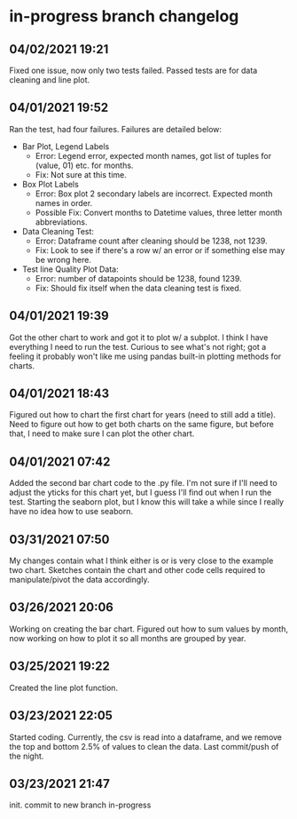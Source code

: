 # in-progress branch changelog

## 04/02/2021 19:21
Fixed one issue, now only two tests failed. Passed tests are for data cleaning and line plot.

## 04/01/2021 19:52
Ran the test, had four failures. Failures are detailed below:

- Bar Plot, Legend Labels
    - Error: Legend error, expected month names, got list of tuples for (value, 01) etc. for months. 
    - Fix: Not sure at this time.
- Box Plot Labels
    - Error: Box plot 2 secondary labels are incorrect. Expected month names in order.
    - Possible Fix: Convert months to Datetime values, three letter month abbreviations.
- Data Cleaning Test:
    - Error: Dataframe count after cleaning should be 1238, not 1239.
    - Fix: Look to see if there's a row w/ an error or if something else may be wrong here.
- Test line Quality Plot Data:
    - Error: number of datapoints should be 1238, found 1239.
    - Fix: Should fix itself when the data cleaning test is fixed.

## 04/01/2021 19:39
Got the other chart to work and got it to plot w/ a subplot. I think I have everything I need to run the test. Curious to see what's not right; got a feeling it probably won't like me using pandas built-in plotting methods for charts.

## 04/01/2021 18:43
Figured out how to chart the first chart for years (need to still add a title). Need to figure out how to get both charts on the same figure, but before that, I need to make sure I can plot the other chart.

## 04/01/2021 07:42
Added the second bar chart code to the .py file. I'm not sure if I'll need to adjust the yticks for this chart yet, but I guess I'll find out when I run the test. Starting the seaborn plot, but I know this will take a while since I really have no idea how to use seaborn.

## 03/31/2021 07:50
My changes contain what I think either is or is very close to the example two chart. Sketches contain the chart and other code cells required to manipulate/pivot the data accordingly.

## 03/26/2021 20:06
Working on creating the bar chart. Figured out how to sum values by month, now working on how to plot it so all months are grouped by year. 

## 03/25/2021 19:22
Created the line plot function.

## 03/23/2021 22:05
Started coding. Currently, the csv is read into a dataframe, and we remove the top and bottom 2.5% of values to clean the data. Last commit/push of the night.

## 03/23/2021 21:47
init. commit to new branch in-progress